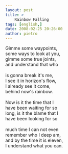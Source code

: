```yaml
---
layout: post
title: >
    Rainbow Falling
tags: [english,]
date: 2008-02-25 20:26:00
author: pietro
---
```

Gimme some waypoints,<br/>some ways to look at you,<br/>gimme some true joints,<br/>and understand that who<br/><br/>is gonna break it's me,<br/>I see it in horizon's flow,<br/>I already see it come,<br/>behind now's rainbow.<br/><br/>Now is it the time that I<br/>have been waiting for so<br/>long, is it the blame that I<br/>have been looking for so<br/><br/>much time I can not even<br/>remember who I deep am,<br/>and by the time it is eleven,<br/>I understand what you can.
